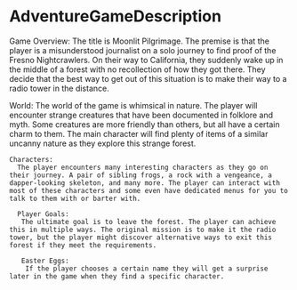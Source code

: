 # AdventureGameDescription

Game Overview:
  The title is Moonlit Pilgrimage. The premise is that the player is a misunderstood journalist on a solo journey to find proof of the Fresno Nightcrawlers. On their way to California, they suddenly wake up in the middle of a forest with no recollection of how they got there. They decide that the best way to get out of this situation is to make their way to a radio tower in the distance. 
  
  World: 
    The world of the game is whimsical in nature. The player will encounter strange creatures that have been documented in folklore and myth. Some creatures are more friendly than others, but all have a certain charm to them. The main character will find plenty of items of a similar uncanny nature as they explore this strange forest. 
    
    Characters: 
      The player encounters many interesting characters as they go on their journey. A pair of sibling frogs, a rock with a vengeance, a dapper-looking skeleton, and many more. The player can interact with most of these characters and some even have dedicated menus for you to talk to them with or barter with. 
      
      Player Goals: 
       The ultimate goal is to leave the forest. The player can achieve this in multiple ways. The original mission is to make it the radio tower, but the player might discover alternative ways to exit this forest if they meet the requirements. 
       
       Easter Eggs:
        If the player chooses a certain name they will get a surprise later in the game when they find a specific character. 
